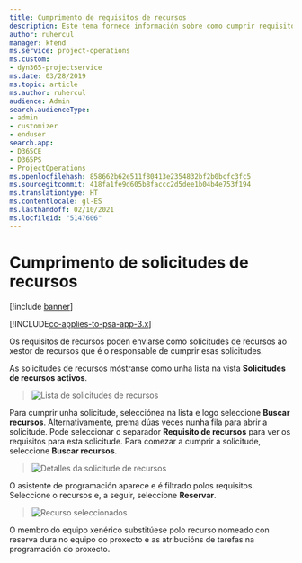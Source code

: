 ```yaml
---
title: Cumprimento de requisitos de recursos
description: Este tema fornece información sobre como cumprir requisitos de recursos.
author: ruhercul
manager: kfend
ms.service: project-operations
ms.custom:
- dyn365-projectservice
ms.date: 03/28/2019
ms.topic: article
ms.author: ruhercul
audience: Admin
search.audienceType:
- admin
- customizer
- enduser
search.app:
- D365CE
- D365PS
- ProjectOperations
ms.openlocfilehash: 858662b62e511f80413e2354832bf2b0bcfc3fc5
ms.sourcegitcommit: 418fa1fe9d605b8faccc2d5dee1b04b4e753f194
ms.translationtype: HT
ms.contentlocale: gl-ES
ms.lasthandoff: 02/10/2021
ms.locfileid: "5147606"
---
```

# <a name="fulfilling-resource-requests"></a>Cumprimento de solicitudes de recursos

[!include [banner](../includes/psa-now-project-operations.md)]

[!INCLUDE[cc-applies-to-psa-app-3.x](../includes/cc-applies-to-psa-app-3x.md)]

Os requisitos de recursos poden enviarse como solicitudes de recursos ao xestor de recursos que é o responsable de cumprir esas solicitudes.

As solicitudes de recursos móstranse como unha lista na vista **Solicitudes de recursos activos**.

> ![Lista de solicitudes de recursos](media/Resource-Management-image59.png)

Para cumprir unha solicitude, selecciónea na lista e logo seleccione **Buscar recursos**. Alternativamente, prema dúas veces nunha fila para abrir a solicitude. Pode seleccionar o separador **Requisito de recursos** para ver os requisitos para esta solicitude. Para comezar a cumprir a solicitude, seleccione **Buscar recursos**.

> ![Detalles da solicitude de recursos](media/Resource-Management-image60.png)

O asistente de programación aparece e é filtrado polos requisitos. Seleccione o recursos e, a seguir, seleccione **Reservar**.

> ![Recurso seleccionados](media/Resource-Management-image61.png)

O membro do equipo xenérico substitúese polo recurso nomeado con reserva dura no equipo do proxecto e as atribucións de tarefas na programación do proxecto.
